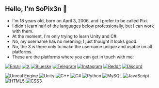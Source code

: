 ## Hello, I'm **SoPix3n** 👋

- I'm 18 years old, born on April 3, 2006, and I prefer to be called Pixi.
- I didn't learn half of the languages below professionally, but I can work with them.
- At the moment, I'm only trying to learn Unity and C#.
- No, my username has no meaning; I just thought it looks good.
- No, the 3 is there only to make the username unique and usable on all platforms.
- These are the platforms where you can get in touch with me:
  
[![Email](https://img.shields.io/badge/Email-0072C6?style=flat&logo=gmail&logoColor=white)](mailto:sopix3n@gmail.com)
[![X](https://img.shields.io/badge/X-1D1D1F?style=flat&logo=x&logoColor=white)](https://x.com/sopix3n)
[![Bluesky](https://img.shields.io/badge/Bluesky-2E5D7A?style=flat&logo=bluesky&logoColor=white)](https://bsky.app/profile/sopix3n)
[![Telegram](https://img.shields.io/badge/Telegram-0088CC?style=flat&logo=telegram&logoColor=white)](https://t.me/sopix3n)
[![Instagram](https://img.shields.io/badge/Instagram-E4405F?style=flat&logo=instagram&logoColor=white)](https://www.instagram.com/sopix3n)
[![Reddit](https://img.shields.io/badge/Reddit-FF4500?style=flat&logo=reddit&logoColor=white)](https://www.reddit.com/user/sopix3n)
[![Discord](https://img.shields.io/badge/Discord-7289DA?style=flat&logo=discord&logoColor=white)](https://discord.com/users/1322627717304156160)
<!-- [![Steam](https://img.shields.io/badge/Steam-000000?style=flat&logo=steam&logoColor=white)](https://steamcommunity.com/id/sopix3n) -->

![Unreal Engine](https://img.shields.io/badge/Unreal_Engine-0E1128?style=flat&logo=unrealengine&logoColor=white)
![Unity](https://img.shields.io/badge/Unity-000000?style=flat&logo=unity&logoColor=white) 
![C++](https://img.shields.io/badge/C%2B%2B-00599C?style=flat&logo=c%2B%2B&logoColor=white) 
![C#](https://img.shields.io/badge/C%23-239120?style=flat&logo=c-sharp&logoColor=white) 
![Python](https://img.shields.io/badge/Python-3776AB?style=flat&logo=python&logoColor=white) 
![MySQL](https://img.shields.io/badge/MySQL-00618A?style=flat&logo=mysql&logoColor=white) 
![JavaScript](https://img.shields.io/badge/JavaScript-F7DF1E?style=flat&logo=javascript&logoColor=black) 
![HTML5](https://img.shields.io/badge/HTML5-E34F26?style=flat&logo=html5&logoColor=white) 
![CSS3](https://img.shields.io/badge/CSS3-1572B6?style=flat&logo=css3&logoColor=white)
